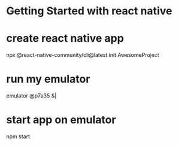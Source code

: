 # Getting Started with react native

# create react native app

npx @react-native-community/cli@latest init AwesomeProject

# run my <p7a35> emulator

emulator @p7a35 &|

# start app on emulator

npm start
